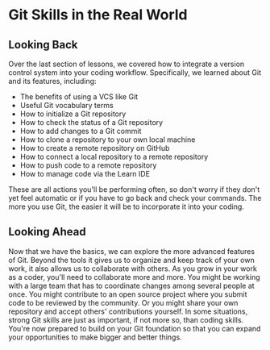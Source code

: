 # Git Skills in the Real World

## Looking Back

Over the last section of lessons, we covered how to integrate a version control
system into your coding workflow. Specifically, we learned about Git and its
features, including:

- The benefits of using a VCS like Git
- Useful Git vocabulary terms
- How to initialize a Git repository
- How to check the status of a Git repository
- How to add changes to a Git commit
- How to clone a repository to your own local machine
- How to create a remote repository on GitHub
- How to connect a local repository to a remote repository
- How to push code to a remote repository
- How to manage code via the Learn IDE

These are all actions you'll be performing often, so don't worry if they don't
yet feel automatic or if you have to go back and check your commands. The more
you use Git, the easier it will be to incorporate it into your coding.

## Looking Ahead

Now that we have the basics, we can explore the more advanced features of Git.
Beyond the tools it gives us to organize and keep track of your own work, it
also allows us to collaborate with others. As you grow in your work as a coder,
you'll need to collaborate more and more. You might be working with a large team
that has to coordinate changes among several people at once. You might
contribute to an open source project where you submit code to be reviewed by the
community. Or you might share your own repository and accept others'
contributions yourself. In some situations, strong Git skills are just as
important, if not more so, than coding skills. You're now prepared to build on
your Git foundation so that you can expand your opportunities to make bigger and
better things.
